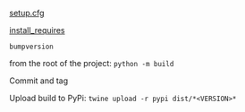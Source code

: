 [setup.cfg](https://setuptools.pypa.io/en/latest/userguide/pyproject_config.html)

[install_requires](https://packaging.python.org/en/latest/discussions/install-requires-vs-requirements/#install-requires-vs-requirements-files)

`bumpversion`

from the root of the project:
`python -m build`

Commit and tag

Upload build to PyPi:
`twine upload -r pypi dist/*<VERSION>*`
